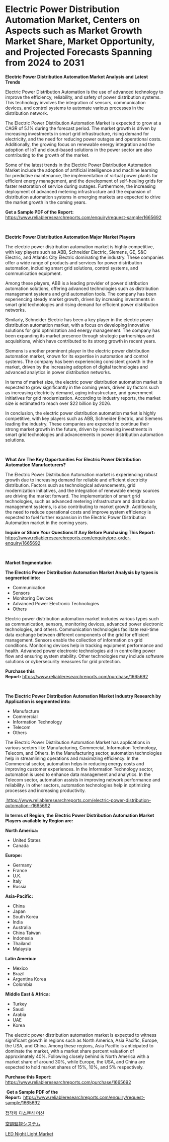 <p><h1>Electric Power Distribution Automation Market, Centers on Aspects such as Market Growth Market Share, Market Opportunity, and Projected Forecasts Spanning from 2024 to 2031</h1></p><p><strong>Electric Power Distribution Automation Market Analysis and Latest Trends</strong></p>
<p><p>Electric Power Distribution Automation is the use of advanced technology to improve the efficiency, reliability, and safety of power distribution systems. This technology involves the integration of sensors, communication devices, and control systems to automate various processes in the distribution network.</p><p>The Electric Power Distribution Automation Market is expected to grow at a CAGR of 5.1% during the forecast period. The market growth is driven by increasing investments in smart grid infrastructure, rising demand for electricity, and the need for reducing power outages and operational costs. Additionally, the growing focus on renewable energy integration and the adoption of IoT and cloud-based solutions in the power sector are also contributing to the growth of the market.</p><p>Some of the latest trends in the Electric Power Distribution Automation Market include the adoption of artificial intelligence and machine learning for predictive maintenance, the implementation of virtual power plants for efficient energy management, and the development of self-healing grids for faster restoration of service during outages. Furthermore, the increasing deployment of advanced metering infrastructure and the expansion of distribution automation systems in emerging markets are expected to drive the market growth in the coming years.</p></p>
<p><strong>Get a Sample PDF of the Report:&nbsp;</strong> <a href="https://www.reliableresearchreports.com/enquiry/request-sample/1665692">https://www.reliableresearchreports.com/enquiry/request-sample/1665692</a></p>
<p>&nbsp;</p>
<p><strong>Electric Power Distribution Automation Major Market Players</strong></p>
<p><p>The electric power distribution automation market is highly competitive, with key players such as ABB, Schneider Electric, Siemens, GE, S&C Electric, and Atlantic City Electric dominating the industry. These companies offer a wide range of products and services for power distribution automation, including smart grid solutions, control systems, and communication equipment.</p><p>Among these players, ABB is a leading provider of power distribution automation solutions, offering advanced technologies such as distribution management systems and grid automation tools. The company has been experiencing steady market growth, driven by increasing investments in smart grid technologies and rising demand for efficient power distribution networks.</p><p>Similarly, Schneider Electric has been a key player in the electric power distribution automation market, with a focus on developing innovative solutions for grid optimization and energy management. The company has been expanding its market presence through strategic partnerships and acquisitions, which have contributed to its strong growth in recent years.</p><p>Siemens is another prominent player in the electric power distribution automation market, known for its expertise in automation and control systems. The company has been experiencing consistent growth in the market, driven by the increasing adoption of digital technologies and advanced analytics in power distribution networks.</p><p>In terms of market size, the electric power distribution automation market is expected to grow significantly in the coming years, driven by factors such as increasing electricity demand, aging infrastructure, and government initiatives for grid modernization. According to industry reports, the market size is estimated to reach over $22 billion by 2026.</p><p>In conclusion, the electric power distribution automation market is highly competitive, with key players such as ABB, Schneider Electric, and Siemens leading the industry. These companies are expected to continue their strong market growth in the future, driven by increasing investments in smart grid technologies and advancements in power distribution automation solutions.</p></p>
<p>&nbsp;</p>
<p><strong>What Are The Key Opportunities For Electric Power Distribution Automation Manufacturers?</strong></p>
<p><p>The Electric Power Distribution Automation market is experiencing robust growth due to increasing demand for reliable and efficient electricity distribution. Factors such as technological advancements, grid modernization initiatives, and the integration of renewable energy sources are driving the market forward. The implementation of smart grid technologies, such as advanced metering infrastructure and distribution management systems, is also contributing to market growth. Additionally, the need to reduce operational costs and improve system efficiency is expected to fuel further expansion in the Electric Power Distribution Automation market in the coming years.</p></p>
<p><strong>Inquire or Share Your Questions If Any Before Purchasing This Report:</strong> <a href="https://www.reliableresearchreports.com/enquiry/pre-order-enquiry/1665692">https://www.reliableresearchreports.com/enquiry/pre-order-enquiry/1665692</a></p>
<p>&nbsp;</p>
<p><strong>Market Segmentation</strong></p>
<p><strong>The Electric Power Distribution Automation Market Analysis by types is segmented into:</strong></p>
<p><ul><li>Communication</li><li>Sensors</li><li>Monitoring Devices</li><li>Advanced Power Electronic Technologies</li><li>Others</li></ul></p>
<p><p>Electric power distribution automation market includes various types such as communication, sensors, monitoring devices, advanced power electronic technologies, and others. Communication technologies facilitate real-time data exchange between different components of the grid for efficient management. Sensors enable the collection of information on grid conditions. Monitoring devices help in tracking equipment performance and health. Advanced power electronic technologies aid in controlling power flow and ensuring system stability. Other technologies may include software solutions or cybersecurity measures for grid protection.</p></p>
<p><strong>Purchase this Report:&nbsp;</strong><a href="https://www.reliableresearchreports.com/purchase/1665692">https://www.reliableresearchreports.com/purchase/1665692</a></p>
<p>&nbsp;</p>
<p><strong>The Electric Power Distribution Automation Market Industry Research by Application is segmented into:</strong></p>
<p><ul><li>Manufacture</li><li>Commercial</li><li>Information Technology</li><li>Telecom</li><li>Others</li></ul></p>
<p><p>The Electric Power Distribution Automation Market has applications in various sectors like Manufacturing, Commercial, Information Technology, Telecom, and Others. In the Manufacturing sector, automation technologies help in streamlining operations and maximizing efficiency. In the Commercial sector, automation helps in reducing energy costs and improving customer experiences. In the Information Technology sector, automation is used to enhance data management and analytics. In the Telecom sector, automation assists in improving network performance and reliability. In other sectors, automation technologies help in optimizing processes and increasing productivity.</p></p>
<p><a href="https://www.reliableresearchreports.com/electric-power-distribution-automation-r1665692">&nbsp;https://www.reliableresearchreports.com/electric-power-distribution-automation-r1665692</a></p>
<p><strong>In terms of Region, the Electric Power Distribution Automation Market Players available by Region are:</strong></p>
<p>
    <p> <strong> North America: </strong>
        <ul>
            <li>United States</li>
            <li>Canada</li>
        </ul>
        </p> 
    <p> <strong> Europe: </strong>
        <ul>
            <li>Germany</li>
            <li>France</li>
            <li>U.K.</li>
            <li>Italy</li>
            <li>Russia</li>
        </ul>
        </p> 
    <p> <strong> Asia-Pacific: </strong>
        <ul>
            <li>China</li>
            <li>Japan</li>
            <li>South Korea</li>
            <li>India</li>
            <li>Australia</li>
            <li>China Taiwan</li>
            <li>Indonesia</li>
            <li>Thailand</li>
            <li>Malaysia</li>
        </ul>
        </p> 
    <p> <strong> Latin America: </strong>
        <ul>
            <li>Mexico</li>
            <li>Brazil</li>
            <li>Argentina Korea</li>
            <li>Colombia</li>
        </ul>
        </p> 
    <p> <strong> Middle East & Africa: </strong>
        <ul>
            <li>Turkey</li>
            <li>Saudi</li>
            <li>Arabia</li>
            <li>UAE</li>
            <li>Korea</li>
        </ul>
    </p>
    </p>
<p><p>The electric power distribution automation market is expected to witness significant growth in regions such as North America, Asia Pacific, Europe, the USA, and China. Among these regions, Asia Pacific is anticipated to dominate the market, with a market share percent valuation of approximately 40%. Following closely behind is North America with a market share of around 30%, while Europe, the USA, and China are expected to hold market shares of 15%, 10%, and 5% respectively.</p></p>
<p><strong>Purchase this Report: </strong><a href="https://www.reliableresearchreports.com/purchase/1665692">https://www.reliableresearchreports.com/purchase/1665692</a></p>
<p>&nbsp;<strong>Get a Sample PDF of the Report:&nbsp;&nbsp;</strong><a href="https://www.reliableresearchreports.com/enquiry/request-sample/1665692">https://www.reliableresearchreports.com/enquiry/request-sample/1665692</a></p>
<p><strong></strong></p>
<p><p><a href="https://medium.com/@wheelgg5674537/%EC%A0%91%EC%B0%A9%EC%A0%9C-%EB%B6%84%EC%82%AC%EA%B8%B0-%EC%8B%9C%EC%9E%A5-%EA%B7%9C%EB%AA%A8-%EB%B0%8F-%EC%8B%9C%EC%9E%A5-%EB%8F%99%ED%96%A5-%EC%99%84%EC%A0%84%ED%95%9C-%EC%82%B0%EC%97%85-%EA%B0%9C%EC%9A%94-2024%EB%85%84%EB%B6%80%ED%84%B0-2031%EB%85%84%EA%B9%8C%EC%A7%80-ca4e17ccb7b4">접착제 디스펜싱 머신</a></p><p><a href="https://medium.com/@drewosciski565654/hvac-%E3%83%A2%E3%83%8B%E3%82%BF%E3%83%AA%E3%83%B3%E3%82%B0%E3%82%B7%E3%82%B9%E3%83%86%E3%83%A0%E5%B8%82%E5%A0%B4-%E7%AB%B6%E4%BA%89%E5%88%86%E6%9E%90-%E5%B8%82%E5%A0%B4%E5%8B%95%E5%90%91-2031%E5%B9%B4%E3%81%BE%E3%81%A7%E3%81%AE%E4%BA%88%E6%B8%AC-74847a3f2b38">空調監視システム</a></p><p><a href="https://noble-drawer-34c.notion.site/LED-Night-Light-Market-Analysis-and-Sze-Forecasted-for-period-from-2024-to-2031-11bd98f067e6457389ed3a1655a7f8d3">LED Night Light Market</a></p></p>